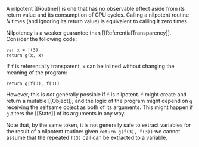 A nilpotent [[Routine]] is one that has no observable effect aside from its return value and its consumption of CPU cycles. Calling a nilpotent routine _N_ times (and ignoring its return value) is equivalent to calling it zero times.

Nilpotency is a weaker guarantee than [[ReferentialTransparency]]. Consider the following code:

```
var x = f(3)
return g(x, x)
```

If `f` is referentially transparent, `x` can be inlined without changing the meaning of the program:

```
return g(f(3), f(3))
```

However, this is _not_ generally possible if `f` is nilpotent. `f` might create and return a mutable [[Object]], and the logic of the program might depend on `g` receiving the selfsame object as both of its arguments. This might happen if `g` alters the [[State]] of its arguments in any way.

Note that, by the same token, it is not generally safe to extract variables for the result of a nilpotent routine: given `return g(f(3), f(3))` we cannot assume that the repeated `f(3)` call can be extracted to a variable.